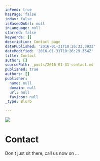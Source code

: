 ```yaml
---
inFeed: true
hasPage: false
inNav: false
isBasedOnUrl: null
inLanguage: null
starred: false
keywords: []
description: Contact page
datePublished: '2016-01-31T10:26:33.393Z'
dateModified: '2016-01-31T10:26:29.354Z'
title: Contact
author: []
sourcePath: _posts/2016-01-31-contact.md
published: true
authors: []
publisher:
  name: null
  domain: null
  url: null
  favicon: null
_type: Blurb

---
```

![](https://the-grid-user-content.s3-us-west-2.amazonaws.com/c50c87ef-603d-4e43-bf34-911977201717.jpg)

# Contact

Don't just sit there, call us now on ...